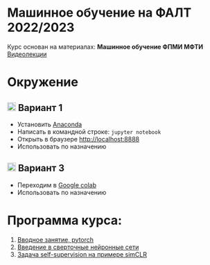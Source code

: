 # Машинное обучение на ФАЛТ 2022/2023

Курс основан на материалах: __Машинное обучение ФПМИ МФТИ__
[Видеолекции](https://www.youtube.com/playlist?list=PL4_hYwCyhAvZyW6qS58x4uElZgAkMVUvj)

# Окружение 

## <img src='https://github.com/ml-dafe/ml_mipt_dafe_major/blob/master/src/anaconda.png' height="20px" width="20px" align="top"> Вариант 1
- Установить [Anaconda](https://www.anaconda.com/distribution/)
- Написать в командной строке: `jupyter notebook`
- Открыть в браузере [http://localhost:8888](http://localhost:8888)
- Использовать по назначению

## <img src='https://github.com/ml-dafe/ml_mipt_dafe_major/blob/master/src/colab.png' height="20px" width="20px" align="top"> Вариант 3
- Переходим в [Google colab](https://colab.research.google.com/notebooks/intro.ipynb#recent=true)
- Использовать по назначению

# Программа курса:

1. [Вводное занятие, pytorch](https://github.com/ml-dafe/ml_mipt_dafe/tree/main/01_Pytorch_NN)
2. [Введение в сверточные нейронные сети](https://github.com/ml-dafe/ml_mipt_dafe/tree/main/02_CNN)
3. [Задача self-supervision на примере simCLR](https://github.com/ml-dafe/ml_mipt_dafe/tree/main/03_Self_Supervision)